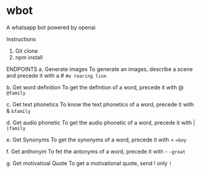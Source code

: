 # wbot
 A whatsapp bot powered by openai

Instructions
1. Git  clone
2. npm install

ENDPOINTS
a. Generate images
To generate an images, describe a scene and precede it with a #
```#a roaring lion```

b. Get word definition
To get the defintion of a word, precede it with @
```@family```

c. Get text phonetics
To know the text phonetics of a word, precede it with &
```&family```

d. Get audio phonetic
To get the audio phonetic of a word, precede it with |
```|family```

e. Get Synonyms
To get the synonyms of a word, precede it with = 
```=boy```

f. Get anthonym
To fet the antonyms of a word, precede it with -
```-great```

g. Get motivatioal Quote
To get a motivational quote, send ! only
```!```


